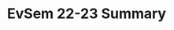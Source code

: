 ---
title: EvSem 22-23 Summary
redirect_to: https://drive.google.com/drive/folders/1suFk_eRtELv_CKTdCQChgtm5bf6vIX5X?usp=sharing
redirect_from: 
  - /EvSem2223Summary
  - /evsem2223summary
---